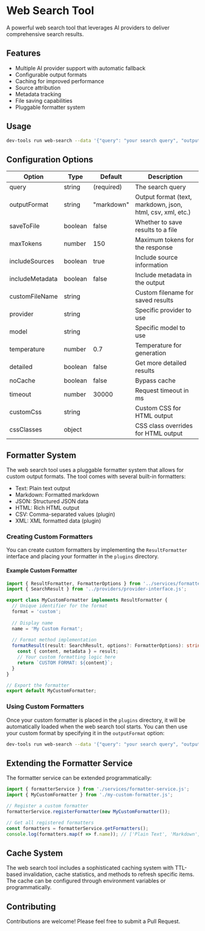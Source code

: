 # Web Search Tool

A powerful web search tool that leverages AI providers to deliver comprehensive search results.

## Features

- Multiple AI provider support with automatic fallback
- Configurable output formats
- Caching for improved performance
- Source attribution
- Metadata tracking
- File saving capabilities
- Pluggable formatter system

## Usage

```bash
dev-tools run web-search --data '{"query": "your search query", "outputFormat": "markdown"}'
```

## Configuration Options

| Option | Type | Default | Description |
|--------|------|---------|-------------|
| query | string | (required) | The search query |
| outputFormat | string | "markdown" | Output format (text, markdown, json, html, csv, xml, etc.) |
| saveToFile | boolean | false | Whether to save results to a file |
| maxTokens | number | 150 | Maximum tokens for the response |
| includeSources | boolean | true | Include source information |
| includeMetadata | boolean | false | Include metadata in the output |
| customFileName | string | | Custom filename for saved results |
| provider | string | | Specific provider to use |
| model | string | | Specific model to use |
| temperature | number | 0.7 | Temperature for generation |
| detailed | boolean | false | Get more detailed results |
| noCache | boolean | false | Bypass cache |
| timeout | number | 30000 | Request timeout in ms |
| customCss | string | | Custom CSS for HTML output |
| cssClasses | object | | CSS class overrides for HTML output |

## Formatter System

The web search tool uses a pluggable formatter system that allows for custom output formats. The tool comes with several built-in formatters:

- Text: Plain text output
- Markdown: Formatted markdown
- JSON: Structured JSON data
- HTML: Rich HTML output
- CSV: Comma-separated values (plugin)
- XML: XML formatted data (plugin)

### Creating Custom Formatters

You can create custom formatters by implementing the `ResultFormatter` interface and placing your formatter in the `plugins` directory.

#### Example Custom Formatter

```typescript
import { ResultFormatter, FormatterOptions } from '../services/formatter-service.js';
import { SearchResult } from '../providers/provider-interface.js';

export class MyCustomFormatter implements ResultFormatter {
  // Unique identifier for the format
  format = 'custom';
  
  // Display name
  name = 'My Custom Format';
  
  // Format method implementation
  formatResult(result: SearchResult, options?: FormatterOptions): string {
    const { content, metadata } = result;
    // Your custom formatting logic here
    return `CUSTOM FORMAT: ${content}`;
  }
}

// Export the formatter
export default MyCustomFormatter;
```

### Using Custom Formatters

Once your custom formatter is placed in the `plugins` directory, it will be automatically loaded when the web search tool starts. You can then use your custom format by specifying it in the `outputFormat` option:

```bash
dev-tools run web-search --data '{"query": "your search query", "outputFormat": "custom"}'
```

## Extending the Formatter Service

The formatter service can be extended programmatically:

```typescript
import { formatterService } from './services/formatter-service.js';
import { MyCustomFormatter } from './my-custom-formatter.js';

// Register a custom formatter
formatterService.registerFormatter(new MyCustomFormatter());

// Get all registered formatters
const formatters = formatterService.getFormatters();
console.log(formatters.map(f => f.name)); // ['Plain Text', 'Markdown', 'JSON', 'HTML', 'My Custom Format']
```

## Cache System

The web search tool includes a sophisticated caching system with TTL-based invalidation, cache statistics, and methods to refresh specific items. The cache can be configured through environment variables or programmatically.

## Contributing

Contributions are welcome! Please feel free to submit a Pull Request. 